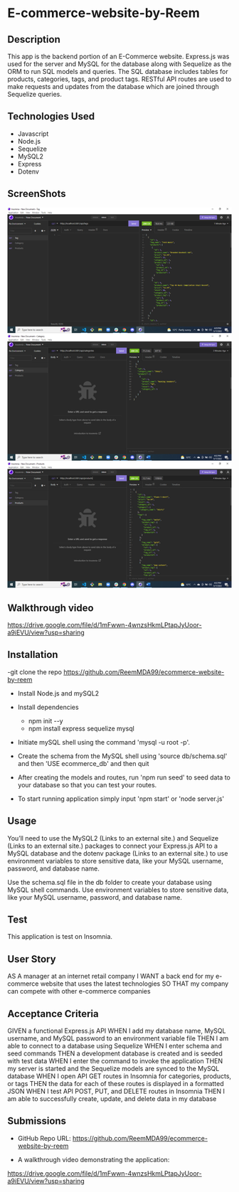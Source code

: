 # E-commerce-website-by-Reem

## Description 

This app is the backend portion of an E-Commerce website. Express.js was used for the server and MySQL for the database along with Sequelize as the ORM to run SQL models and queries. The SQL database includes tables for products, categories, tags, and product tags. RESTful API routes are used to make requests and updates from the database which are joined through Sequelize queries.

## Technologies Used

- Javascript
- Node.js
- Sequelize
- MySQL2
- Express
- Dotenv

## ScreenShots

![image](./Assets/Picture1.png)
![image](./Assets/Picture2.png)
![image](./Assets/Picture3.png)


## Walkthrough video

https://drive.google.com/file/d/1mFwwn-4wnzsHkmLPtapJyUoor-a9iEVU/view?usp=sharing

## Installation 

-git clone the repo https://github.com/ReemMDA99/ecommerce-website-by-reem

- Install Node.js and mySQL2

- Install dependencies 
    - npm init --y
    - npm install express sequelize mysql

- Initiate mySQL shell using the command 'mysql -u root -p'.

- Create the schema from the MySQL shell using 'source db/schema.sql' and then 'USE ecommerce_db' and then quit

- After creating the models and routes, run 'npm run seed' to seed data to your database so that you can test your routes.

- To start running application simply input 'npm start' or 'node server.js'

## Usage 

You’ll need to use the MySQL2 (Links to an external site.) and Sequelize (Links to an external site.) packages to connect your Express.js API to a MySQL database and the dotenv package (Links to an external site.) to use environment variables to store sensitive data, like your MySQL username, password, and database name.

Use the schema.sql file in the db folder to create your database using MySQL shell commands. Use environment variables to store sensitive data, like your MySQL username, password, and database name.

## Test 

This application is test on Insomnia.

## User Story

AS A manager at an internet retail company
I WANT a back end for my e-commerce website that uses the latest technologies
SO THAT my company can compete with other e-commerce companies

## Acceptance Criteria

GIVEN a functional Express.js API
WHEN I add my database name, MySQL username, and MySQL password to an environment variable file
THEN I am able to connect to a database using Sequelize
WHEN I enter schema and seed commands
THEN a development database is created and is seeded with test data
WHEN I enter the command to invoke the application
THEN my server is started and the Sequelize models are synced to the MySQL database
WHEN I open API GET routes in Insomnia for categories, products, or tags
THEN the data for each of these routes is displayed in a formatted JSON
WHEN I test API POST, PUT, and DELETE routes in Insomnia
THEN I am able to successfully create, update, and delete data in my database

## Submissions

- GitHub Repo URL: 
    https://github.com/ReemMDA99/ecommerce-website-by-reem

- A walkthrough video demonstrating the application:

https://drive.google.com/file/d/1mFwwn-4wnzsHkmLPtapJyUoor-a9iEVU/view?usp=sharing